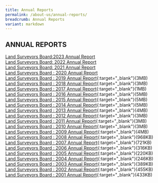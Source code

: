 ```yaml
---
title: Annual Reports
permalink: /about-us/annual-reports/
breadcrumb: Annual Reports
variant: markdown
---
```

## ANNUAL REPORTS

[Land Surveyors Board:2023 Annual Report](https://go.gov.sg/lsb-ar-2023)
<br>
[Land Surveyors Board: 2022 Annual Report](https://go.gov.sg/lsb-ar-2022)
<br>
[Land Surveyors Board: 2021 Annual Report](/files/LSB_AR_2021.pdf)
<br>
[Land Surveyors Board : 2020 Annual Report](/files/LSBAnnualReport2020.pdf)<br>
[Land Surveyors Board : 2019 Annual Report](/files/LSBAnnualReport2019.pdf){:target="_blank"}(3MB)<br>
[Land Surveyors Board : 2018 Annual Report](/files/LSBAnnualReport2018-Approved.pdf){:target="_blank"}(3MB)<br>
[Land Surveyors Board : 2017 Annual Report](/files/2_LSBAnnualReport2017.pdf){:target="_blank"}(1MB)<br>
[Land Surveyors Board : 2016 Annual Report](/files/2_LSBAnnualReport2016.pdf){:target="_blank"}(5MB)<br>
[Land Surveyors Board : 2015 Annual Report](/files/LSBAnnualReport2015.pdf){:target="_blank"}(5MB)<br>
[Land Surveyors Board : 2014 Annual Report](/files/LSBAnnualReport2014.pdf){:target="_blank"}(5MB)<br>
[Land Surveyors Board : 2013 Annual Report](/files/LSBAnnualReport2013.pdf){:target="_blank"}(4MB)<br>
[Land Surveyors Board : 2012 Annual Report](/files/LSBAnnualReport2012.pdf){:target="_blank"}(3MB)<br>
[Land Surveyors Board : 2011 Annual Report](/files/2_LSBAnnualReport2011.pdf){:target="_blank"}(3MB)<br>
[Land Surveyors Board : 2010 Annual Report](/files/LSBAnnualReport2010.pdf){:target="_blank"}(3MB)<br>
[Land Surveyors Board : 2009 Annual Report](/files/LSBAnnualReport2009.pdf){:target="_blank"}(4MB)<br>
[Land Surveyors Board : 2008 Annual Report](/files/LSBAnnualReport2008.pdf){:target="_blank"}(968KB)<br>
[Land Surveyors Board : 2007 Annual Report](/files/2_LSBAnnualReport2007.pdf){:target="_blank"}(721KB) <br>
[Land Surveyors Board : 2006 Annual Report](/files/2_LSBAnnualReport2006.pdf){:target="_blank"}(316KB)<br>
[Land Surveyors Board : 2005 Annual Report](/files/2_LSBAnnualReport2005.pdf){:target="_blank"}(220KB)<br>
[Land Surveyors Board : 2004 Annual Report](/files/2_LSBAnnualReport2004.pdf){:target="_blank"}(246KB)<br>
[Land Surveyors Board : 2003 Annual Report](/files/LSBAnnualReport2003.pdf){:target="_blank"}(389KB)<br>
[Land Surveyors Board : 2002 Annual Report](/files/LSBAnnualReport2002.pdf){:target="_blank"}(455KB)<br>
[Land Surveyors Board : 2001 Annual Report](/files/2_LSBAnnualReport2001.pdf){:target="_blank"}(433KB)<br>